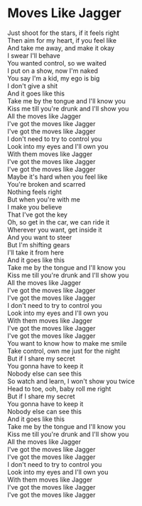 # Moves Like Jagger

Just shoot for the stars, if it feels right  
Then aim for my heart, if you feel like  
And take me away, and make it okay  
I swear I'll behave  
You wanted control, so we waited  
I put on a show, now I'm naked  
You say I'm a kid, my ego is big  
I don't give a shit  
And it goes like this  
Take me by the tongue and I'll know you  
Kiss me till you're drunk and I'll show you  
All the moves like Jagger  
I've got the moves like Jagger  
I've got the moves like Jagger  
I don't need to try to control you  
Look into my eyes and I'll own you  
With them moves like Jagger  
I've got the moves like Jagger  
I've got the moves like Jagger  
Maybe it's hard when you feel like  
You're broken and scarred  
Nothing feels right  
But when you're with me  
I make you believe  
That I've got the key  
Oh, so get in the car, we can ride it  
Wherever you want, get inside it  
And you want to steer  
But I'm shifting gears  
I'll take it from here  
And it goes like this  
Take me by the tongue and I'll know you  
Kiss me till you're drunk and I'll show you  
All the moves like Jagger  
I've got the moves like Jagger  
I've got the moves like Jagger  
I don't need to try to control you  
Look into my eyes and I'll own you  
With them moves like Jagger  
I've got the moves like Jagger  
I've got the moves like Jagger  
You want to know how to make me smile  
Take control, own me just for the night  
But if I share my secret  
You gonna have to keep it  
Nobody else can see this  
So watch and learn, I won't show you twice  
Head to toe, ooh, baby roll me right  
But if I share my secret  
You gonna have to keep it  
Nobody else can see this  
And it goes like this  
Take me by the tongue and I'll know you  
Kiss me till you're drunk and I'll show you  
All the moves like Jagger  
I've got the moves like Jagger  
I've got the moves like Jagger  
I don't need to try to control you  
Look into my eyes and I'll own you  
With them moves like Jagger  
I've got the moves like Jagger  
I've got the moves like Jagger
